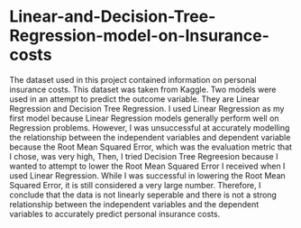 # Linear-and-Decision-Tree-Regression-model-on-Insurance-costs
The dataset used in this project contained information on personal insurance costs. This dataset was taken from Kaggle. Two models were used in an attempt to predict the outcome variable.
They are Linear Regression and Decision Tree Regression. I used Linear Regression as my first model because Linear Regression models generally perform well on Regression problems. However, I was unsuccessful at accurately modelling the relationship between the independent variables and dependent variable because the Root Mean Squared Error, which was the evaluation metric that I chose, was very high,
Then, I tried Decision Tree Regreesion because I wanted to attempt to lower the Root Mean Squared Error I received when I used Linear Regression. While I was successful in lowering the Root Mean Squared Error, it is still considered a very large number. 
Therefore, I conclude that the data is not linearly seperable and there is not a strong relationship between the independent variables and the dependent variables to accurately predict personal insurance costs.
